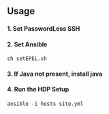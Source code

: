 ## Usage

#### 1. Set PasswordLess SSH

#### 2. Set Ansible
`sh setEPEL.sh`

#### 3. If Java not present, install java

#### 4. Run the HDP Setup
`ansible -i hosts site.yml`